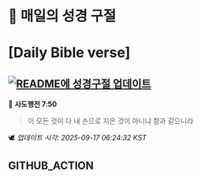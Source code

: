 # 🙏 매일의 성경 구절
# [Daily Bible verse]
## [![README에 성경구절 업데이트](https://github.com/DONGSUKA/first_test/actions/workflows/update-readme-bible.yml/badge.svg)](https://github.com/DONGSUKA/first_test/actions/workflows/update-readme-bible.yml)
<!-- START_BIBLE_VERSE -->
📖 **사도행전 7:50**
> 이 모든 것이 다 내 손으로 지은 것이 아니냐 함과 같으니라

🕊️ _업데이트 시각: 2025-09-17 06:24:32 KST_
  <!-- END_BIBLE_VERSE -->
## GITHUB_ACTION
